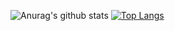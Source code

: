 <!--
**dogyeong/dogyeong** is a ✨ _special_ ✨ repository because its `README.md` (this file) appears on your GitHub profile.

Here are some ideas to get you started:

- 🔭 I’m currently working on ...
- 🌱 I’m currently learning ...
- 👯 I’m looking to collaborate on ...
- 🤔 I’m looking for help with ...
- 💬 Ask me about ...
- 📫 How to reach me: ...
- 😄 Pronouns: ...
- ⚡ Fun fact: ...
-->

![Anurag's github stats](https://github-readme-stats.vercel.app/api?username=dogyeong&theme=merko&show_icons=true) 
[![Top Langs](https://github-readme-stats.vercel.app/api/top-langs/?username=dogyeong&layout=compact&theme=merko)](https://github.com/anuraghazra/github-readme-stats)
